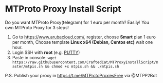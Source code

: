 # MTProto Proxy Install Script

Do you want MTProto Proxy(telegram) for 1 euro per month? Easily! 
You own MTProto Proxy for 3 steps!

1. Go to https://www.arubacloud.com/, register, choose **Smart** plan 1 euro per month, Choose template **Linux x64 (Debian, Centos etc)** wait one hour.
2. Login SSH with **root** (e.g. [PUTTY](https://www.chiark.greenend.org.uk/~sgtatham/putty/latest.html))
3. Paste in console:
`wget https://raw.githubusercontent.com/CraftedCat/MTProxyInstallScript/master/mtpis.sh && chmod +x mtpis.sh && ./mtpis.sh`

P.S. Publish your proxy in https://t.me/MTProtoProxiesFree via @MTPP2Bot
